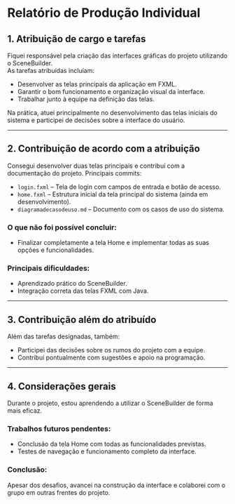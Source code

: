 # Relatório de Produção Individual

## 1. Atribuição de cargo e tarefas

Fiquei responsável pela criação das interfaces gráficas do projeto utilizando o SceneBuilder.  
As tarefas atribuídas incluíam:
- Desenvolver as telas principais da aplicação em FXML.
- Garantir o bom funcionamento e organização visual da interface.
- Trabalhar junto à equipe na definição das telas.

Na prática, atuei principalmente no desenvolvimento das telas iniciais do sistema e participei de decisões sobre a interface do usuário.

---

## 2. Contribuição de acordo com a atribuição

Consegui desenvolver duas telas principais e contribuí com a documentação do projeto.
Principais commits:
- `login.fxml` – Tela de login com campos de entrada e botão de acesso.
- `home.fxml` – Estrutura inicial da tela principal do sistema (ainda em desenvolvimento).
- `diagramadecasodeuso.md` – Documento com os casos de uso do sistema.

### O que não foi possível concluir:
- Finalizar completamente a tela Home e implementar todas as suas opções e funcionalidades.

### Principais dificuldades:
- Aprendizado prático do SceneBuilder.
- Integração correta das telas FXML com Java.

---

## 3. Contribuição além do atribuído

Além das tarefas designadas, também:
- Participei das decisões sobre os rumos do projeto com a equipe.
- Contribuí pontualmente com sugestões e apoio na programação.

---

## 4. Considerações gerais

Durante o projeto, estou aprendendo a utilizar o SceneBuilder de forma mais eficaz.

### Trabalhos futuros pendentes:
- Conclusão da tela Home com todas as funcionalidades previstas.
- Testes de navegação e funcionamento completo da interface.

### Conclusão:
Apesar dos desafios, avancei na construção da interface e colaborei com o grupo em outras frentes do projeto.
